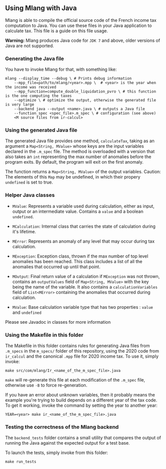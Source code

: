 ## Using Mlang with Java 

Mlang is able to compile the official source code of the French income tax
computation to Java. You can use these files in your Java application to calculate tax.
This file is a guide on this file usage.

**Warning:** Mlang produces Java code for `JDK 7` and above, older
versions of Java are not supported.

### Generating the Java file

You have to invoke Mlang for that, with something like:

```
mlang --display_time --debug \ # Prints debug information
    --mpp_file=path/to/mlang/<year>.mpp \  # <year> is the year when the income was received
    --mpp_function=compute_double_liquidation_pvro \ # this function is the one computing the taxes
    --optimize \ # optimize the output, otherwise the generated file is very large
	--backend java --output <name>.java \ # outputs a Java file
	--function_spec <spec_file>.m_spec \ # configuration (see above)
	<M source files from ir-calcul>
```

### Using the generated Java file 

The generated Java file provides one method, `calculateTax`, taking as an
argument a `Map<String, MValue>` whose keys are the input variables declared in the `.m_spec`
file. The method is overloaded with a version that also takes an `int` representing the max number
of anomalies before the program exits. By default, the program will exit on the first anomaly.

The function returns a `Map<String, MValue>` of the output variables. 
Caution: The elements of this `Map` may be undefined, in which their propery `undefined` is set to true.

### Helper Java classes

- `MValue`: Represents a variable used during calculation, either as input, output or an intermediate value. 
Contains a `value` and a boolean `undefined`.

- `MCalculation`: Internal class that carries the state of calculation during it's lifetime.

- `MError`: Represents an anomaly of any level that may occur during tax calculation. 

- `MException`: Exception class, thrown if the max number of top level anomalies has been reached.
This class includes a list of all the anomalies that occurred up until that point.

- `MOutput`: Final return value of a calculation if `MException` was not thrown, contains an `outputValues`
field of `Map<String, MValue>` with the key being the name of the variable. It also contains
a `calculationVariables` field of `List<MError>` containing the anomalies that occurred during calculation.

- `MValue`: Base calculation variable type that has two properties : `value` and `undefined`

Please see Javadoc in classes for more information

### Using the Makefile in this folder

The Makefile in this folder contains rules for generating Java files from
`.m_specs` in the `m_specs/` folder of this repository, using the 2020 code from
`ir_calcul` and the canonical `.mpp` file for 2020 income tax. To use it,
simply invoke:

    make src/com/mlang/Ir_<name_of_the_m_spec_file>.java

`make` will re-generate this file at each modification of the `.m_spec` file,
otherwise use `-B` to force re-generation.

If you have an error about unknown variables, then it probably means the
example you're trying to build depends on a different year of the tax code.
To get it working, invoke the command by setting the year to another year:

    YEAR=<year> make ir_<name_of_the_m_spec_file>.java

### Testing the correctness of the Mlang backend

The `backend_tests` folder contains a small utility that compares the output
of running the Java against the expected output for a test base.

To launch the tests, simply invoke from this folder:

    make run_tests 
